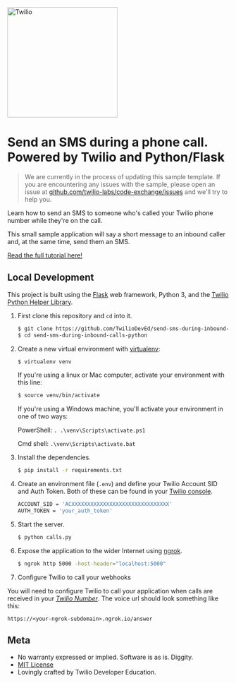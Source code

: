<a href="https://www.twilio.com">
  <img src="https://static0.twilio.com/marketing/bundles/marketing/img/logos/wordmark-red.svg" alt="Twilio" width="250" />
</a>

# Send an SMS during a phone call. Powered by Twilio and Python/Flask

> We are currently in the process of updating this sample template. If you are encountering any issues with the sample, please open an issue at [github.com/twilio-labs/code-exchange/issues](https://github.com/twilio-labs/code-exchange/issues) and we'll try to help you.

Learn how to send an SMS to someone who's called your Twilio phone number while they're on the call.

This small sample application will say a short message to an inbound caller and, at the same time, send them an SMS.

[Read the full tutorial here!](https://www.twilio.com/docs/sms/tutorials/send-sms-during-phone-call-python)


## Local Development

This project is built using the [Flask](http://flask.pocoo.org/) web framework, Python 3, and the [Twilio Python Helper Library](https://www.twilio.com/docs/libraries/python).

1. First clone this repository and `cd` into it.

   ```bash
   $ git clone https://github.com/TwilioDevEd/send-sms-during-inbound-calls-python.git
   $ cd send-sms-during-inbound-calls-python
   ```

1. Create a new virtual environment with [virtualenv](https://virtualenv.pypa.io/en/latest/):

    ```bash
    $ virtualenv venv
    ```
    
    If you're using a linux or Mac computer, activate your environment with this line:
    ```bash
    $ source venv/bin/activate
    ```
    If you're using a Windows machine, you'll activate your environment in one of two ways:
    
    PowerShell: `. .\venv\Scripts\activate.ps1`
    
    Cmd shell: `.\venv\Scripts\activate.bat`

1. Install the dependencies.

    ```bash
    $ pip install -r requirements.txt
    ```
1. Create an environment file (`.env`) and define your Twilio Account SID and Auth Token. Both of these can be found in your [Twilio console](https://www.twilio.com/console).

   ```bash
   ACCOUNT_SID = 'ACXXXXXXXXXXXXXXXXXXXXXXXXXXXXXXX'
   AUTH_TOKEN = 'your_auth_token'
   ```

1. Start the server.

    ```bash
    $ python calls.py
    ```

1. Expose the application to the wider Internet using [ngrok](https://ngrok.com/).

    ```bash
    $ ngrok http 5000 -host-header="localhost:5000"
    ```

1. Configure Twilio to call your webhooks

  You will need to configure Twilio to call your application when calls are
  received in your [*Twilio Number*](https://www.twilio.com/user/account/messaging/phone-numbers).
  The voice url should look something like this:

  ```
  https://<your-ngrok-subdomain>.ngrok.io/answer
  ```


## Meta

* No warranty expressed or implied. Software is as is. Diggity.
* [MIT License](http://www.opensource.org/licenses/mit-license.html)
* Lovingly crafted by Twilio Developer Education.

